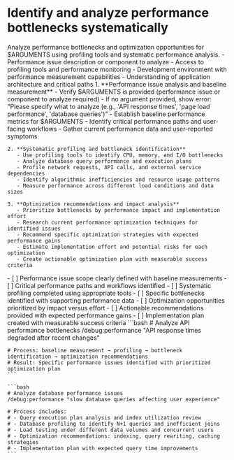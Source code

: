 # Identify and analyze performance bottlenecks systematically

<instructions>
  <context>
    Analyze performance bottlenecks and optimization opportunities for $ARGUMENTS using profiling tools and systematic performance analysis.
  </context>

  <requirements>
    - Performance issue description or component to analyze
    - Access to profiling tools and performance monitoring
    - Development environment with performance measurement capabilities
    - Understanding of application architecture and critical paths
  </requirements>

  <execution>
    1. **Performance issue analysis and baseline measurement**
       - Verify $ARGUMENTS is provided (performance issue or component to analyze required)
       - If no argument provided, show error: "Please specify what to analyze (e.g., 'API response times', 'page load performance', 'database queries')"
       - Establish baseline performance metrics for $ARGUMENTS
       - Identify critical performance paths and user-facing workflows
       - Gather current performance data and user-reported symptoms

    2. **Systematic profiling and bottleneck identification**
       - Use profiling tools to identify CPU, memory, and I/O bottlenecks
       - Analyze database query performance and execution plans
       - Profile network requests, API calls, and external service dependencies
       - Identify algorithmic inefficiencies and resource usage patterns
       - Measure performance across different load conditions and data sizes

    3. **Optimization recommendations and impact analysis**
       - Prioritize bottlenecks by performance impact and implementation effort
       - Research current performance optimization techniques for identified issues
       - Recommend specific optimization strategies with expected performance gains
       - Estimate implementation effort and potential risks for each optimization
       - Create actionable optimization plan with measurable success criteria
  </execution>

  <validation>
    - [ ] Performance issue scope clearly defined with baseline measurements
    - [ ] Critical performance paths and workflows identified
    - [ ] Systematic profiling completed using appropriate tools
    - [ ] Specific bottlenecks identified with supporting performance data
    - [ ] Optimization opportunities prioritized by impact versus effort
    - [ ] Actionable recommendations provided with expected performance gains
    - [ ] Implementation plan created with measurable success criteria
  </validation>

  <examples>
    ```bash
    # Analyze API performance bottlenecks
    /debug:performance "API response times degraded after recent changes"

    # Process: baseline measurement → profiling → bottleneck identification → optimization recommendations
    # Result: Specific performance issues identified with prioritized optimization plan
    ```

    ```bash
    # Analyze database performance issues
    /debug:performance "slow database queries affecting user experience"

    # Process includes:
    # - Query execution plan analysis and index utilization review
    # - Database profiling to identify N+1 queries and inefficient joins
    # - Load testing under different data volumes and concurrent users
    # - Optimization recommendations: indexing, query rewriting, caching strategies
    # - Implementation plan with expected query time improvements
    ```

  </examples>
</instructions>
